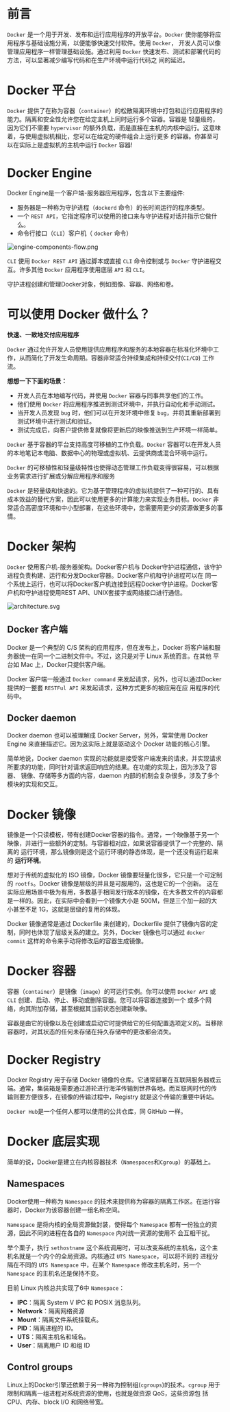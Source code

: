 # 前言

`Docker` 是一个用于开发、发布和运行应用程序的开放平台。`Docker` 使你能够将应用程序与基础设施分离，以便能够快速交付软件。使用 `Docker`，
开发人员可以像管理应用程序一样管理基础设施。通过利用 `Docker` 快速发布、测试和部署代码的方法，可以显著减少编写代码和在生产环境中运行代码之
间的延迟。

# Docker 平台

`Docker` 提供了在称为容器（`container`）的松散隔离环境中打包和运行应用程序的能力。隔离和安全性允许您在给定主机上同时运行多个容器。容器是
轻量级的，因为它们不需要 `hypervisor` 的额外负载，而是直接在主机的内核中运行。这意味着，与使用虚拟机相比，您可以在给定的硬件组合上运行更多
的容器。你甚至可以在实际上是虚拟机的主机中运行 `Docker` 容器!

# Docker Engine

Docker Engine是一个客户端-服务器应用程序，包含以下主要组件:

- 服务器是一种称为守护进程（`dockerd` 命令）的长时间运行的程序类型。
- 一个 `REST API`，它指定程序可以使用的接口来与守护进程对话并指示它做什么。
- 命令行接口（`CLI`）客户机（ `docker` 命令）

![engine-components-flow.png](_images/overview/engine-components-flow.png)

`CLI` 使用 `Docker REST API` 通过脚本或直接 `CLI` 命令控制或与 `Docker` 守护进程交互。许多其他 `Docker` 应用程序使用底层 `API` 
和 `CLI`。

守护进程创建和管理Docker对象，例如图像、容器、网络和卷。

# 可以使用 Docker 做什么？

**快速、一致地交付应用程序**

`Docker` 通过允许开发人员使用提供应用程序和服务的本地容器在标准化环境中工作，从而简化了开发生命周期。容器非常适合持续集成和持续交付(`CI/CD`)
工作流。

**想想一下下面的场景：**

- 开发人员在本地编写代码，并使用 `Docker` 容器与同事共享他们的工作。
- 他们使用 `Docker` 将应用程序推进到测试环境中，并执行自动化和手动测试。
- 当开发人员发现 `bug` 时，他们可以在开发环境中修复 `bug`，并将其重新部署到测试环境中进行测试和验证。
- 测试完成后，向客户提供修复就像将更新后的映像推送到生产环境一样简单。

<!--sec data-title="响应式部署和伸缩" data-id="section1" data-show=true ces-->
`Docker` 基于容器的平台支持高度可移植的工作负载。`Docker` 容器可以在开发人员的本地笔记本电脑、数据中心的物理或虚拟机、云提供商或混合环境中运行。

`Docker` 的可移植性和轻量级特性也使得动态管理工作负载变得很容易，可以根据业务需求进行扩展或分解应用程序和服务
<!--endsec-->

<!--sec data-title="工作负载" data-id="section2" data-show=true ces-->
`Docker` 是轻量级和快速的。它为基于管理程序的虚拟机提供了一种可行的、具有成本效益的替代方案，因此可以使用更多的计算能力来实现业务目标。`Docker`
非常适合高密度环境和中小型部署，在这些环境中，您需要用更少的资源做更多的事情。
<!--endsec-->

# Docker 架构

`Docker` 使用客户机-服务器架构。Docker客户机与 Docker守护进程通信，该守护进程负责构建、运行和分发Docker容器。Docker客户机和守护进程可以在
同一个系统上运行，也可以将Docker客户机连接到远程Docker守护进程。Docker客户机和守护进程使用REST API、UNIX套接字或网络接口进行通信。

![architecture.svg](_images/overview/architecture.svg)

## Docker 客户端

Docker 是一个典型的 C/S 架构的应用程序，但在发布上，Docker 将客户端和服务器统一在同一个二进制文件中。不过，这只是对于 Linux 系统而言。在其他
平台如 Mac 上，Docker只提供客户端。

Docker 客户端一般通过 `Docker command` 来发起请求，另外，也可以通过Docker提供的一整套 `RESTFul API` 来发起请求，这种方式更多的被应用在应
用程序的代码中。

## Docker daemon

Docker daemon 也可以被理解成 Docker Server，另外，常常使用 Docker Engine 来直接描述它。因为这实际上就是驱动这个 Docker 功能的核心引擎。

简单地说，Docker daemon 实现的功能就是接受客户端发来的请求，并实现请求所要求的功能，同时针对请求返回响应的结果。在功能的实现上，因为涉及了容器、
镜像、存储等多方面的内容，daemon 内部的机制会复杂很多，涉及了多个模块的实现和交互。

# Docker 镜像

镜像是一个只读模板，带有创建Docker容器的指令。通常，一个映像基于另一个映像，并进行一些额外的定制。与容器相对应，如果说容器提供了一个完整的、隔离的
运行环境，那么镜像则是这个运行环境的静态体现，是一个还没有运行起来的 **运行环境**。

想对于传统的虚拟化的 ISO 镜像，Docker 镜像要轻量化很多，它只是一个可定制的 `rootfs`。Docker 镜像是层级的并且是可服用的，这也是它的一个创新。
这在实际应用场景中极为有用，多数基于相同发行版本的镜像，在大多数文件的内容都是一样的。因此，在实际中会看到一个镜像大小是 500M，但是三个加一起的大
小甚至不足 1G，这就是层级的复用的体现。

Docker 镜像通常是通过 Dockerfile 来创建的，Dockerfile 提供了镜像内容的定制，同时也体现了层级关系的建立。另外，Docker 镜像也可以通过 
`docker commit` 这样的命令来手动将修改后的容器生成镜像。

# Docker 容器

容器（`container`）是镜像（`image`）的可运行实例。你可以使用 `Docker API` 或 `CLI` 创建、启动、停止、移动或删除容器。您可以将容器连接到一个
或多个网络，向其附加存储，甚至根据其当前状态创建新映像。

容器是由它的镜像以及在创建或启动它时提供给它的任何配置选项定义的。当移除容器时，对其状态的任何未存储在持久存储中的更改都会消失。

# Docker Registry

Docker Registry 用于存储 Docker 镜像的仓库。它通常部署在互联网服务器或云端。通常，集装箱是需要通过游轮进行海洋传输到世界各地。而互联网时代的传
输则要方便很多，在镜像的传输过程中，Registry 就是这个传输的重要中转站。

`Docker Hub`是一个任何人都可以使用的公共仓库，同 GitHub 一样。

# Docker 底层实现

简单的说，Docker是建立在内核容器技术（`Namespaces`和`Cgroup`）的基础上。

## Namespaces

Docker使用一种称为 `Namespace` 的技术来提供称为容器的隔离工作区。在运行容器时，Docker为该容器创建一组名称空间。

`Namespace` 是将内核的全局资源做封装，使得每个 `Namespace` 都有一份独立的资源，因此不同的进程在各自的 `Namespace` 内对统一资源的使用不
会互相干扰。

举个栗子，执行 `sethostname` 这个系统调用时，可以改变系统的主机名，这个主机名就是一个内个的全局资源。内核通过 `UTS Namespace`，可以将不同的
进程分隔在不同的 `UTS Namespace` 中，在某个 `Namespace` 修改主机名时，另一个 `Namespace` 的主机名还是保持不变。

目前 Linux 内核总共实现了6中 `Namespace`：

- **IPC**：隔离 System V IPC 和 POSIX 消息队列。
- **Network**：隔离网络资源
- **Mount**：隔离文件系统挂载点。
- **PID**：隔离进程的 ID。
- **UTS**：隔离主机名和域名。
- **User**：隔离用户 ID 和组 ID

## Control groups

Linux上的Docker引擎还依赖于另一种称为控制组(`cgroups`)的技术。`cgroup` 用于限制和隔离一组进程对系统资源的使用，也就是做资源 QoS，这些资源包
括 CPU、内存、block I/O 和网络带宽。